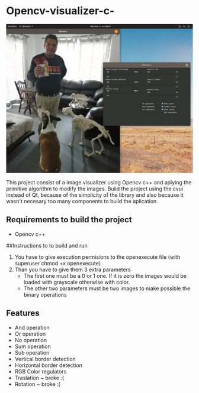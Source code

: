# Opencv-visualizer-c-

![Image description](sample_images/example.png)

This project consist of a image visualizer using Opencv c++ and aplying the primitive algorithm to modify the images. Build the project using the cvui instead of Qt, because of the simplicity of the library and also because it wasn't necesary too many components to build the aplication.


## Requirements to build the project
* Opencv c++

##Instructions to to build and run
1. You have to give execution permisions to the openexecute file (with superuser chmod +x openexecute)
1. Than you have to give them 3 extra parameters
    * The first one must be a 0 or 1 one. If it is zero the images would be loaded with grayscale otherwise with color.
    * The other two parameters must be two images to make possible the binary operations


## Features

* And operation
* Or operation
* No operation
* Sum operation
* Sub operation
* Vertical border detection
* Horizontal border detection
* RGB Color regulators
* Traslation  ~ broke :( 
* Rotation  ~ broke :( 


